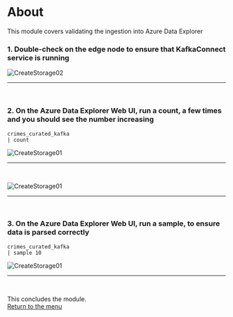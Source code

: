 

# About

This module covers validating the ingestion into Azure Data Explorer<br>

### 1. Double-check on the edge node to ensure that KafkaConnect service is running

![CreateStorage02](images/06-kck-18)
<br>
<hr>
<br>


### 2. On the Azure Data Explorer Web UI, run a count, a few times and you should see the number increasing

```
crimes_curated_kafka
| count
```

![CreateStorage01](images/06-kck-19)
<br>
<hr>
<br>

![CreateStorage01](images/06-kck-20)
<br>
<hr>
<br>

### 3. On the Azure Data Explorer Web UI, run a sample, to ensure data is parsed correctly
```
crimes_curated_kafka
| sample 10
```

![CreateStorage01](images/06-kck-21)
<br>
<hr>
<br>


This concludes the module.<br>
[Return to the menu](https://github.com/anagha-microsoft/adx-kafkaConnect-hol/tree/master/hdi-standalone-nonesp#lets-get-started)
